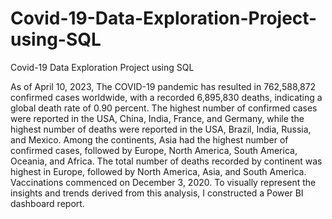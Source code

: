 # Covid-19-Data-Exploration-Project-using-SQL
Covid-19 Data Exploration Project using SQL

As of April 10, 2023, 
The COVID-19 pandemic has resulted in 762,588,872 confirmed cases worldwide,
with a recorded 6,895,830 deaths, indicating a global death rate of 0.90 percent. 
The highest number of confirmed cases were reported in the USA, China, India, France, and Germany, 
while the highest number of deaths were reported in the USA, Brazil, India, Russia, and Mexico. 
Among the continents, Asia had the highest number of confirmed cases, followed by Europe, North America, 
South America, Oceania, and Africa. 
The total number of deaths recorded by continent was highest in Europe, followed by North America, Asia, and South America. 
Vaccinations commenced on December 3, 2020. 
To visually represent the insights and trends derived from this analysis, I constructed a Power BI dashboard report.
